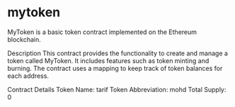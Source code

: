 # mytoken

MyToken is a basic token contract implemented on the Ethereum blockchain.

Description
This contract provides the functionality to create and manage a token called MyToken. It includes features such as token minting and burning. The contract uses a mapping to keep track of token balances for each address.

Contract Details
Token Name: tarif
Token Abbreviation: mohd
Total Supply: 0
